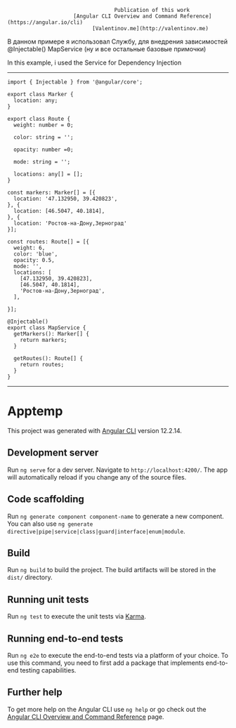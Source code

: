                              
							          Publication of this work
						 [Angular CLI Overview and Command Reference](https://angular.io/cli)
							   [Valentinov.me](http://valentinov.me)
							  
В данном примере я использовал Службу, для внедрения зависимостей @Injectable()  MapService (ну и все остальные базовые примочки)

In this example, i used the Service for Dependency Injection 
________________________________________________________________________________							  
```
import { Injectable } from '@angular/core';

export class Marker {
  location: any;
}

export class Route {
  weight: number = 0;

  color: string = '';

  opacity: number =0;

  mode: string = '';

  locations: any[] = [];
}

const markers: Marker[] = [{
  location: '47.132950, 39.420823',
}, {
  location: [46.5047, 40.1814],
}, {
  location: 'Ростов-на-Дону,Зерноград'
}];

const routes: Route[] = [{
  weight: 6,
  color: 'blue',
  opacity: 0.5,
  mode: '',
  locations: [
    [47.132950, 39.420823],
    [46.5047, 40.1814],
    'Ростов-на-Дону,Зерноград',
  ],

}];

@Injectable()
export class MapService {
  getMarkers(): Marker[] {
    return markers;
  }

  getRoutes(): Route[] {
    return routes;
  }
}						  
```
_________________________________________________________________________________

# Apptemp

This project was generated with [Angular CLI](https://github.com/angular/angular-cli) version 12.2.14.

## Development server

Run `ng serve` for a dev server. Navigate to `http://localhost:4200/`. The app will automatically reload if you change any of the source files.

## Code scaffolding

Run `ng generate component component-name` to generate a new component. You can also use `ng generate directive|pipe|service|class|guard|interface|enum|module`.

## Build

Run `ng build` to build the project. The build artifacts will be stored in the `dist/` directory.

## Running unit tests

Run `ng test` to execute the unit tests via [Karma](https://karma-runner.github.io).

## Running end-to-end tests

Run `ng e2e` to execute the end-to-end tests via a platform of your choice. To use this command, you need to first add a package that implements end-to-end testing capabilities.

## Further help

To get more help on the Angular CLI use `ng help` or go check out the [Angular CLI Overview and Command Reference](https://angular.io/cli) page.
